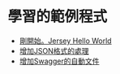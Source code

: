 
學習的範例程式
=============

- [剛開始。Jersey Hello World][1]
- [增加JSON格式的處理][2]
- [增加Swagger的自動文件][3]


[1]: http://aecho.info/blog/?p=524
[2]: http://aecho.info/blog/?p=533
[3]: http://aecho.info/blog/?p=538